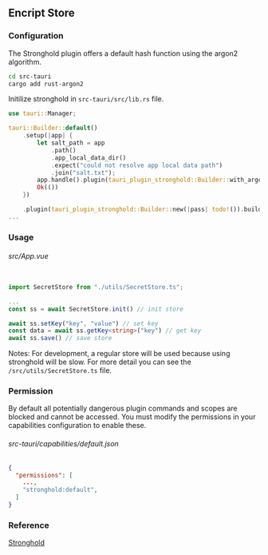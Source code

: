 ## Encript Store

### Configuration
The Stronghold plugin offers a default hash function using the argon2 algorithm.
```bash
cd src-tauri
cargo add rust-argon2
```

Initilize stronghold in `src-tauri/src/lib.rs` file.
```rust
use tauri::Manager;

tauri::Builder::default()
    .setup(|app| {
        let salt_path = app
            .path()
            .app_local_data_dir()
            .expect("could not resolve app local data path")
            .join("salt.txt");
        app.handle().plugin(tauri_plugin_stronghold::Builder::with_argon2(&salt_path).build())?;
        Ok(())
    })

    .plugin(tauri_plugin_stronghold::Builder::new(|pass| todo!()).build()) // delete it
...

```
### Usage

###### src/App.vue
``` typescript

import SecretStore from "./utils/SecretStore.ts";

...
const ss = await SecretStore.init() // init store

await ss.setKey("key", "value") // set key
const data = await ss.getKey<string>("key") // get key   
await ss.save() // save store

```

Notes: For development, a regular store will be used because using stronghold will be slow. For more detail you can see the `/src/utils/SecretStore.ts` file.


### Permission
By default all potentially dangerous plugin commands and scopes are blocked and cannot be accessed. You must modify the permissions in your capabilities configuration to enable these.

###### src-tauri/capabilities/default.json
``` json
{
  "permissions": [
    ...,
    "stronghold:default",
  ]
}
```

### Reference
[Stronghold](https://v2.tauri.app/plugin/stronghold/)
